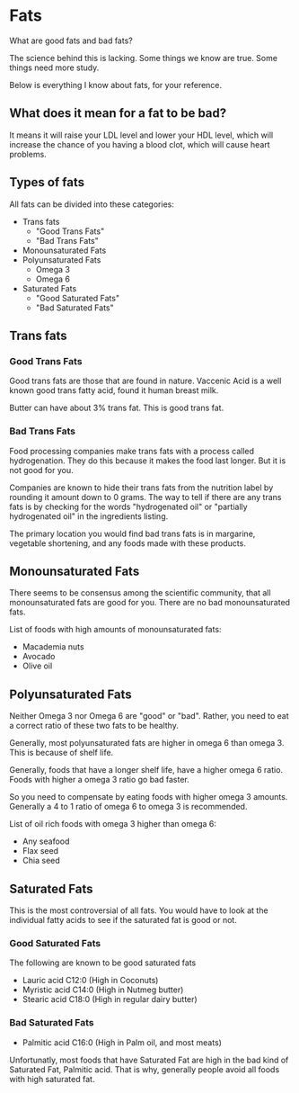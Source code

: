 # Fats

What are good fats and bad fats?

The science behind this is lacking. Some things we know are true. Some things need more study.

Below is everything I know about fats, for your reference.

## What does it mean for a fat to be bad?

It means it will raise your LDL level and lower your HDL level, which will increase the chance of you having a blood clot, which will cause heart problems.

## Types of fats

All fats can be divided into these categories:

* Trans fats
  * "Good Trans Fats"
  * "Bad Trans Fats"
* Monounsaturated Fats
* Polyunsaturated Fats
  * Omega 3
  * Omega 6
* Saturated Fats
  * "Good Saturated Fats"
  * "Bad Saturated Fats"

## Trans fats

### Good Trans Fats

Good trans fats are those that are found in nature. Vaccenic Acid is a well known good trans fatty acid, found it human breast milk.

Butter can have about 3% trans fat. This is good trans fat.

### Bad Trans Fats

Food processing companies make trans fats with a process called hydrogenation. They do this because it makes the food last longer. But it is not good for you.

Companies are known to hide their trans fats from the nutrition label by rounding it amount down to 0 grams. The way to tell if there are any trans fats is by checking for the words "hydrogenated oil" or "partially hydrogenated oil" in the ingredients listing.

The primary location you would find bad trans fats is in margarine, vegetable shortening, and any foods made with these products.

## Monounsaturated Fats

There seems to be consensus among the scientific community, that all monounsaturated fats are good for you. There are no bad monounsaturated fats.

List of foods with high amounts of monounsaturated fats:
* Macademia nuts
* Avocado
* Olive oil

## Polyunsaturated Fats

Neither Omega 3 nor Omega 6 are "good" or "bad". Rather, you need to eat a correct ratio of these two fats to be healthy.

Generally, most polyunsaturated fats are higher in omega 6 than omega 3. This is because of shelf life.

Generally, foods that have a longer shelf life, have a higher omega 6 ratio. Foods with higher a omega 3 ratio go bad faster.

So you need to compensate by eating foods with higher omega 3 amounts. Generally a 4 to 1 ratio of omega 6 to omega 3 is recommended.

List of oil rich foods with omega 3 higher than omega 6:

* Any seafood
* Flax seed
* Chia seed

## Saturated Fats

This is the most controversial of all fats. You would have to look at the individual fatty acids to see if the saturated fat is good or not.

### Good Saturated Fats

The following are known to be good saturated fats

* Lauric acid C12:0 (High in Coconuts)
* Myristic acid C14:0 (High in Nutmeg butter)
* Stearic acid C18:0 (High in regular dairy butter)

### Bad Saturated Fats

* Palmitic acid C16:0 (High in Palm oil, and most meats)

Unfortunatly, most foods that have Saturated Fat are high in the bad kind of Saturated Fat, Palmitic acid.
That is why, generally people avoid all foods with high saturated fat.

